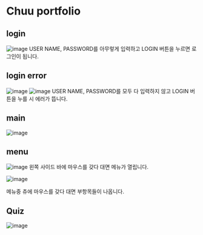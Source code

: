 # Chuu portfolio
## login
![image](https://user-images.githubusercontent.com/90454869/135754825-d9128ac0-efe0-43a4-bf79-5fd9910f1e36.png)
USER NAME, PASSWORD를 아무렇게 입력하고 LOGIN 버튼을 누르면 로그인이 됩니다.
## login error
![image](https://user-images.githubusercontent.com/90454869/135755198-cbf88604-a49f-4602-8bd6-ff22e4a1dcc4.png)
![image](https://user-images.githubusercontent.com/90454869/135755346-14e43ed7-2a7a-4351-9cd0-d22ba39d1ef2.png)
USER NAME, PASSWORD를 모두 다 입력하지 않고 LOGIN 버튼을 누를 시 에러가 뜹니다.
## main
![image](https://user-images.githubusercontent.com/90454869/135756251-c4980a17-84b8-4ea7-b556-b9ff9261fe46.png)
## menu
![image](https://user-images.githubusercontent.com/90454869/135756396-e7ee1890-f31b-4025-8111-2d5b207af04e.png)
왼쪽 사이드 바에 마우스를 갖다 대면 메뉴가 열립니다.

![image](https://user-images.githubusercontent.com/90454869/135756647-21e5afeb-b875-4169-a203-38793159ecc2.png)

메뉴중 츄에 마우스를 갖다 대면 부항목들이 나옵니다.
## Quiz
![image](https://user-images.githubusercontent.com/90454869/135756736-baad9c19-a25c-4913-a766-7532fabd235d.png)








